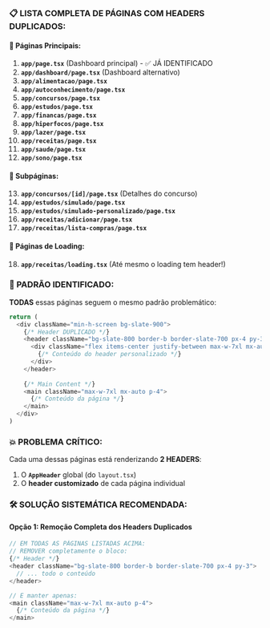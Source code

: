 

### **📋 LISTA COMPLETA DE PÁGINAS COM HEADERS DUPLICADOS:**

#### **🔴 Páginas Principais:**
1. **`app/page.tsx`** (Dashboard principal) - ✅ JÁ IDENTIFICADO
2. **`app/dashboard/page.tsx`** (Dashboard alternativo)
3. **`app/alimentacao/page.tsx`**
4. **`app/autoconhecimento/page.tsx`**
5. **`app/concursos/page.tsx`**
6. **`app/estudos/page.tsx`**
7. **`app/financas/page.tsx`**
8. **`app/hiperfocos/page.tsx`**
9. **`app/lazer/page.tsx`**
10. **`app/receitas/page.tsx`**
11. **`app/saude/page.tsx`**
12. **`app/sono/page.tsx`**

#### **🔴 Subpáginas:**
13. **`app/concursos/[id]/page.tsx`** (Detalhes do concurso)
14. **`app/estudos/simulado/page.tsx`**
15. **`app/estudos/simulado-personalizado/page.tsx`**
16. **`app/receitas/adicionar/page.tsx`**
17. **`app/receitas/lista-compras/page.tsx`**

#### **🔴 Páginas de Loading:**
18. **`app/receitas/loading.tsx`** (Até mesmo o loading tem header!)

### **🎯 PADRÃO IDENTIFICADO:**

**TODAS** essas páginas seguem o mesmo padrão problemático:

```typescript
return (
  <div className="min-h-screen bg-slate-900">
    {/* Header DUPLICADO */}
    <header className="bg-slate-800 border-b border-slate-700 px-4 py-3">
      <div className="flex items-center justify-between max-w-7xl mx-auto">
        {/* Conteúdo do header personalizado */}
      </div>
    </header>
    
    {/* Main Content */}
    <main className="max-w-7xl mx-auto p-4">
      {/* Conteúdo da página */}
    </main>
  </div>
)
```

### **💥 PROBLEMA CRÍTICO:**

Cada uma dessas páginas está renderizando **2 HEADERS**:
1. O **`AppHeader`** global (do `layout.tsx`)
2. O **header customizado** de cada página individual

### **🛠️ SOLUÇÃO SISTEMÁTICA RECOMENDADA:**

#### **Opção 1: Remoção Completa dos Headers Duplicados**
```typescript
// EM TODAS AS PÁGINAS LISTADAS ACIMA:
// REMOVER completamente o bloco:
{/* Header */}
<header className="bg-slate-800 border-b border-slate-700 px-4 py-3">
  // ... todo o conteúdo
</header>

// E manter apenas:
<main className="max-w-7xl mx-auto p-4">
  {/* Conteúdo da página */}
</main>
```
